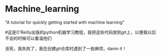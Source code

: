 # Machine_learning
"A tutorial for quickly getting started with machine learning"

#这是O'Reilly出版的python机器学习教程，我把这些代码放到git上，以便我以后不会的时候可以重温他们

该死，我失败了，我在创建git仓库时遇到了一些麻烦，damn it！

